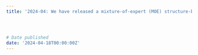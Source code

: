 ```yaml
---
title: '2024-04: We have released a mixture-of-expert (MOE) structure-based version of the MING medical dialogue language model at https://github.com/MediaBrain-SJTU/MING <br> Paper: https://arxiv.org/abs/2404.09027'




# Date published
date: '2024-04-18T00:00:00Z'
---
```

